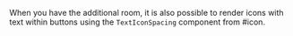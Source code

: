 When you have the additional room, it is also possible to render icons with text
within buttons using the `TextIconSpacing` component from #icon.
